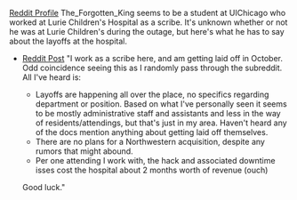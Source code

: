 [Reddit Profile](https://www.reddit.com/user/The_Forgotten_King/) The_Forgotten_King seems to be a student at UIChicago who worked at Lurie Children's Hospital as a scribe. It's unknown whether or not he was at Lurie Children's during the outage, but here's what he has to say about the layoffs at the hospital.
- [Reddit Post](https://www.reddit.com/r/Residency/comments/1fn3u7i/comment/logz2y7/) "I work as a scribe here, and am getting laid off in October. Odd coincidence seeing this as I randomly pass through the subreddit. All I've heard is:
	- Layoffs are happening all over the place, no specifics regarding department or position. Based on what I've personally seen it seems to be mostly administrative staff and assistants and less in the way of residents/attendings, but that's just in my area. Haven't heard any of the docs mention anything about getting laid off themselves.
	- There are no plans for a Northwestern acquisition, despite any rumors that might abound.
	- Per one attending I work with, the hack and associated downtime isses cost the hospital about 2 months worth of revenue (ouch)
  
  Good luck."
